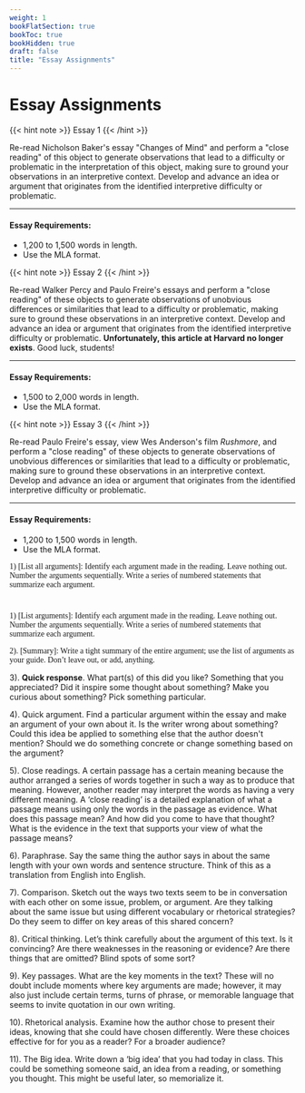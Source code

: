 ```yaml
---
weight: 1
bookFlatSection: true
bookToc: true
bookHidden: true
draft: false
title: "Essay Assignments"
---
```


# Essay Assignments

{{< hint note >}} 
<span style="color: var(--circle-dots)"><i class="far fa-dot-circle"></i></span> Essay 1
{{< /hint >}} 

Re-read Nicholson Baker's essay "Changes of Mind" and perform a "close reading" of this object to generate observations that lead to a difficulty or problematic in the interpretation of this object, making sure to ground your observations in an interpretive context. Develop and advance an idea or argument that originates from the identified interpretive difficulty or problematic. 

---

#### Essay Requirements:

- 1,200 to 1,500 words in length.
- Use the MLA format.


{{< hint note >}} 
<span style="color: var(--circle-dots)"><i class="far fa-dot-circle"></i></span> Essay 2
{{< /hint >}} 

Re-read Walker Percy and Paulo Freire's essays and perform a "close reading" of these objects to generate observations of unobvious differences or similarities that lead to a difficulty or problematic, making sure to ground these observations in an interpretive context. Develop and advance an idea or argument that originates from the identified interpretive difficulty or problematic. **Unfortunately, this article at Harvard no longer exists**. Good luck, students!

---

#### Essay Requirements:

- 1,500 to 2,000 words in length.
- Use the MLA format.

{{< hint note >}} 
<span style="color: var(--circle-dots)"><i class="far fa-dot-circle"></i></span> Essay 3
{{< /hint >}} 

Re-read Paulo Freire's essay, view Wes Anderson's film *Rushmore*, and perform a "close reading" of these objects to generate observations of unobvious differences or similarities that lead to a difficulty or problematic, making sure to ground these observations in an interpretive context. Develop and advance an idea or argument that originates from the identified interpretive difficulty or problematic.

---

#### Essay Requirements:

- 1,200 to 1,500 words in length.
- Use the MLA format.




<div class="container">
        <div class="raised-edge">
<p style="font-family:TrixieHDOT-Heavy"> 1) [List all arguments]: Identify each argument made in the reading. Leave nothing out. Number the arguments sequentially. Write a series of numbered statements that summarize each argument.</p>    
        
 <div class="edge-shadow"></div>
        </div>
      </div>        
        
#


<p style="font-family:TrixieHDOT-Heavy"> 1) [List arguments]: Identify each argument made in the reading. Leave nothing out. Number the arguments sequentially. Write a series of numbered statements that summarize each argument.</p>

<p style="font-family:TrixieHDOT-Heavy"> 2). [Summary]: Write a tight summary of the entire argument; use the list of arguments as your guide. Don’t leave out, or add, anything. </p>

3). **Quick response**. What part(s) of this did you like? Something that you appreciated? Did it inspire some thought about something? Make you curious about something? Pick something particular. 

4). Quick argument. Find a particular argument within the essay and make an argument of your own about it. Is the writer wrong about something? Could this idea be applied to something else that the author doesn't mention? Should we do something concrete or change something based on the argument? 

5). Close readings. A certain passage has a certain meaning because the author arranged a series of words together in such a way as to produce that meaning. However, another reader may interpret the words as having a very different meaning. A ‘close reading’ is a detailed explanation of what a passage means using only the words in the passage as evidence. What does this passage mean? And how did you come to have that thought? What is the evidence in the text that supports your view of what the passage means?

6). Paraphrase. Say the same thing the author says in about the same length with your own words and sentence structure. Think of this as a translation from English into English.

7). Comparison. Sketch out the ways two texts seem to be in conversation with each other on some issue, problem, or argument. Are they talking about the same issue but using different vocabulary or rhetorical strategies? Do they seem to differ on key areas of this shared concern? 

8). Critical thinking. Let’s think carefully about the argument of this text. Is it convincing? Are there weaknesses in the reasoning or evidence? Are there things that are omitted? Blind spots of some sort?

9). Key passages. What are the key moments in the text? These will no doubt include moments where key arguments are made; however, it may also just include certain terms, turns of phrase, or memorable language that seems to invite quotation in our own writing. 

10). Rhetorical analysis. Examine how the author chose to present their ideas, knowing that she could have chosen differently. Were these choices effective for for you as a reader? For a broader audience? 

11). The Big idea. Write down a ‘big idea’ that you had today in class. This could be something someone said, an idea from a reading, or something you thought. This might be useful later, so memorialize it. 





